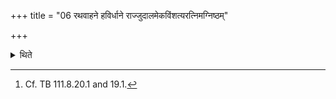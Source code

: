 +++
title = "06 रथवाहने हविर्धाने राज्जुदालमेकविंशत्यरत्निमग्निष्ठम्"

+++

<details><summary>थिते</summary>

6. For the sake of Havirdhāna-sheds two chariot-frames (without wheels) are to be used. He fixes the Agniṣṭha (one which stands exactly in front of the Āhavaīya fire, i.e the middle one) sacrificial post measuring twenty one cubits and made of Rajjudāla (wood)[^1].  

[^1]: Cf. TB 111.8.20.1 and 19.1.  
</details>
